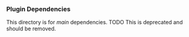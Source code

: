 ### Plugin Dependencies

This directory is for *main* dependencies.
TODO This is deprecated and should be removed.
